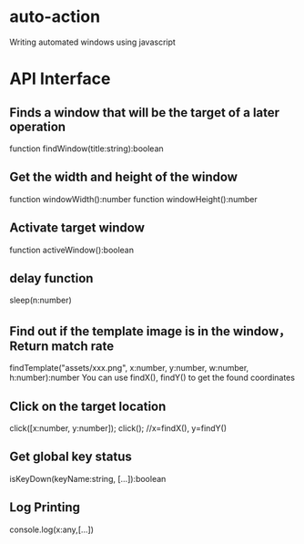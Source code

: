 # auto-action
Writing automated windows using javascript


# API Interface

## Finds a window that will be the target of a later operation
function findWindow(title:string):boolean

## Get the width and height of the window
function windowWidth():number
function windowHeight():number

## Activate target window
function activeWindow():boolean

## delay function
sleep(n:number)

## Find out if the template image is in the window，Return match rate
findTemplate("assets/xxx.png", x:number, y:number, w:number, h:number):number
You can use findX(), findY() to get the found coordinates

## Click on the target location
click([x:number, y:number]); 
click(); //x=findX(), y=findY()

## Get global key status
isKeyDown(keyName:string, [...]):boolean

## Log Printing
console.log(x:any,[...])
